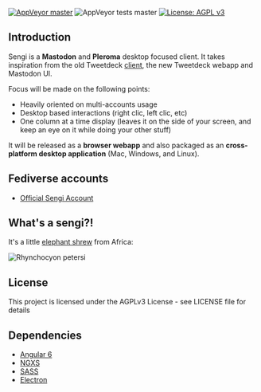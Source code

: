 [![AppVeyor master](https://img.shields.io/appveyor/ci/NicolasConstant/sengi/master.svg?style=flat-square)](https://img.shields.io/appveyor/ci/NicolasConstant/sengi/master.svg) ![AppVeyor tests master](https://img.shields.io/appveyor/tests/nicolasconstant/sengi/master.svg?style=flat-square) [![License: AGPL v3](https://img.shields.io/badge/License-AGPL%20v3-blue.svg?style=flat-square)](https://www.gnu.org/licenses/agpl-3.0)
 
## Introduction

Sengi is a **Mastodon** and **Pleroma** desktop focused client. It takes inspiration from the old Tweetdeck [client](https://static.makeuseof.com/wp-content/uploads/2012/02/muo-tweetdeck2b.png), the new Tweetdeck webapp and Mastodon UI. 

Focus will be made on the following points:

  * Heavily oriented on multi-accounts usage 
  * Desktop based interactions (right clic, left clic, etc)
  * One column at a time display (leaves it on the side of your screen, and keep an eye on it while doing your other stuff)

It will be released as a **browser webapp** and also packaged as an **cross-platform desktop application** (Mac, Windows, and Linux).

## Fediverse accounts

  * [Official Sengi Account](https://mastodon.social/@sengi_app)

## What's a sengi?!

It's a little [elephant shrew](https://en.wikipedia.org/wiki/Elephant_shrew) from Africa: 

![Rhynchocyon petersi](https://upload.wikimedia.org/wikipedia/commons/thumb/8/81/Rhynchocyon_petersi_from_side.jpg/400px-Rhynchocyon_petersi_from_side.jpg)


## License

This project is licensed under the AGPLv3 License - see LICENSE file for details

## Dependencies 

  * [Angular 6](https://github.com/angular/angular)
  * [NGXS](https://github.com/ngxs/store)
  * [SASS](https://github.com/sass/dart-sass)
  * [Electron](https://github.com/electron/electron)


